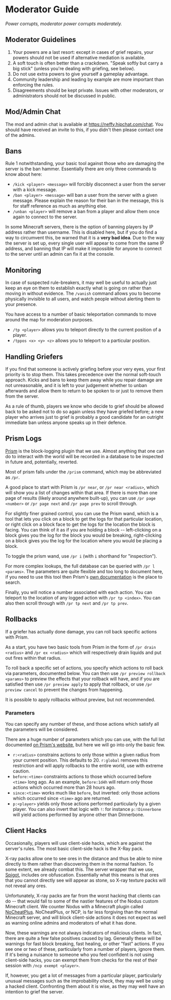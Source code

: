 Moderator Guide
===============

*Power corrupts, moderator power corrupts moderately.*

Moderator Guidelines
--------------------

1. Your powers are a last resort: except in cases of grief repairs, your powers should not be used if alternative mediation is available.
2. A soft touch is often better than a crackdown. "Speak softly but carry a big stick" (unless you're dealing with griefing, see below).
3. Do not use extra powers to give yourself a gameplay advantage.
4. Community leadership and leading by example are more important than enforcing the rules.
5. Disagreements should be kept private. Issues with other moderators, or administrators should not be discussed in public.

Mod/Admin Chat
--------------

The mod and admin chat is available at https://neffy.hipchat.com/chat. You should have received an invite to this, if you didn't then please contact one of the admins.

Bans
----

Rule 1 notwithstanding, your basic tool against those who are damaging the server is the ban hammer. Essentially there are only three commands to know about here:

* `/kick <player> <message>` will forcibly disconnect a user from the server with a kick message.
* `/ban <player> <message>` will ban a user from the server with a given message. Please explain the reason for their ban in the message, this is for staff reference as much as anything else.
* `/unban <player>` will remove a ban from a player and allow them once again to connect to the server.

In some Minecraft servers, there is the option of banning players by IP address rather than username. This is disabled here, but if you do find a way to circumvent this, be warned that it is a **very bad idea**. Due to the way the server is set up, every single user will appear to come from the same IP address, and banning that IP will make it impossible for anyone to connect to the server until an admin can fix it at the console.

Monitoring
----------

In case of suspected rule-breakers, it may well be useful to actually just keep an eye on them to establish exactly what is going on rather than moving in without evidence. The `/vanish` command allows you to become physically invisible to all users, and watch people without alerting them to your presence.

You have access to a number of basic teleportation commands to move around the map for moderation purposes.

* `/tp <player>` allows you to teleport directly to the current position of a player.
* `/tppos <x> <y> <z>` allows you to teleport to a particular position.

Handling Griefers
-----------------

If you find that someone is actively griefing before your very eyes, your first priority is to stop them. This takes precedence over the normal soft-touch approach. Kicks and bans to keep them away while you repair damage are not unreasonable, and it is left to your judgement whether to unban afterwards and allow them to return to be spoken to or just to remove them from the server.

As a rule of thumb, players we know who decide to grief should be allowed back to be asked not to do so again unless they have griefed before; a new player who arrives just to grief is probably a good candidate for an outright immediate ban unless anyone speaks up in their defence.

Prism Logs
----------

[Prism](http://discover-prism.com/) is the block-logging plugin that we use. Almost anything that one can do to interact with the world will be recorded in a database to be inspected in future and, potentially, reverted.

Most of prism falls under the `/prism` command, which may be abbreviated as `/pr`.

A good place to start with Prism is `/pr near`, or `/pr near <radius>`, which will show you a list of changes within that area. If there is more than one page of results (likely around anywhere built-up), you can use `/pr page <number>` or `/pr page next` and `/pr page prev` to scroll through.

For slightly finer grained control, you can use the Prism wand, which is a tool that lets you click on a block to get the logs for that particular location, or right click on a block face to get the logs for the location the block is facing. You can think of it as if you are holding a block -- left-clicking on a block gives you the log for the block you would be breaking, right-clicking on a block gives you the log for the location where you would be placing a block.

To toggle the prism wand, use `/pr i` (with `i` shorthand for "inspection").

For more complex lookups, the full database can be queried with `/pr l <params>`. The parameters are quite flexible and too long to document here, if you need to use this tool then Prism's [own documentation](http://discover-prism.com/wiki/view/parameters/) is the place to search.

Finally, you will notice a number associated with each action. You can teleport to the location of any logged action with `/pr tp <index>`. You can also then scroll through with `/pr tp next` and `/pr tp prev`.

Rollbacks
---------

If a griefer has actually done damage, you can roll back specific actions with Prism.

As a start, you have two basic tools from Prism in the form of `/pr drain <radius>` and `/pr ex <radius>` which will respectively drain liquids and put out fires within that radius.

To roll back a specific set of actions, you specify which actions to roll back via parameters, documented below. You can then use `/pr preview rollback <params>` to preview the effects that your rollback will have, and if you are satisfied then use `/pr preview apply` to apply that rollback, or use `/pr preview cancel` to prevent the changes from happening.

It is possible to apply rollbacks without preview, but not recommended.

### Parameters

You can specify any number of these, and those actions which satisfy all the parameters will be considered.

There are a huge number of parameters which you can use, with the full list documented [on Prism's website](http://discover-prism.com/wiki/view/parameters/), but here we will go into only the basic few.

* `r:<radius>` constrains actions to only those within a given radius from your current position. This defaults to 20. `r:global` removes this restriction and will apply rollbacks to the entire world, use with extreme caution.
* `before:<time>` constraints actions to those which occurred before `<time>` long ago. As an example, `before:1d4h` will return only those actions which occurred more than 28 hours ago.
* `since:<time>` works much like `before`, but inverted: only those actions which occurred since `<time>` ago are returned.
* `p:<player>` yields only those actions performed particularly by a given player. You can also invert that logic with `!`: for instance `p:!Dinnerbone` will yield actions performed by anyone other than Dinnerbone.

Client Hacks
------------

Occasionally, players will use client-side hacks, which are against the server's rules. The most basic client-side hack is the X-Ray pack.

X-ray packs allow one to see ores in the distance and thus be able to mine directly to them rather than discovering them in the normal fashion. To some extent, we already combat this. The server wrapper that we use, [Spigot](http://www.spigotmc.org/), includes ore obfuscation. Essentially what this means is that ores that you cannot directly see will appear as stone, so X-ray texture packs will not reveal any ores.

Unfortunately, X-ray packs are far from the worst hacking that clients can do -- that would fall to some of the nastier features of the Nodus custom Minecraft client. We counter Nodus with a Minecraft plugin called [NoCheatPlus](http://dev.bukkit.org/bukkit-plugins/nocheatplus/). NoCheatPlus, or NCP, is far less forgiving than the normal Minecraft server, and will block client-side actions it does not expect as well as warning online admins and moderators of what it has done.

Now, these warnings are not always indicators of malicious clients. In fact, there are quite a few false positives caused by lag. Generally these will be warnings for fast block breaking, fast healing, or other "fast" actions. If you see one or two of these, particularly from a number of players, ignore them. If it's being a nuisance to someone who you feel confident is not using client-side hacks, you can exempt them from checks for the rest of their session with `/ncp exempt <player>`.

If, however, you get a lot of messages from a particular player, particularly unusual messages such as the improbability check, they may well be using a hacked client. Confronting them about it is wise, as they may well have an intention to grief the server.
